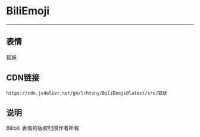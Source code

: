 
# BiliEmoji
---
## 表情
狐妖
## CDN链接
```
https://cdn.jsdelivr.net/gh/lrhtony/BiliEmoji@latest/src/狐妖
```
## 说明
Bilibili 表情的版权归原作者所有
